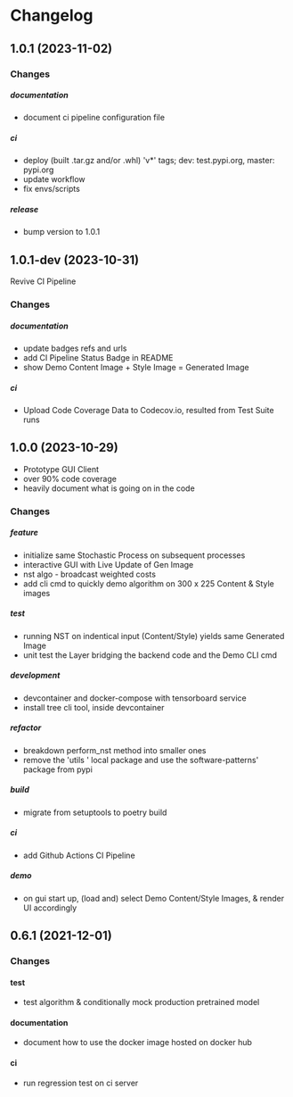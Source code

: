# Changelog


## 1.0.1 (2023-11-02)

### Changes

##### documentation
- document ci pipeline configuration file

##### ci
- deploy (built .tar.gz and/or .whl) 'v*' tags; dev: test.pypi.org, master: pypi.org
- update workflow
- fix envs/scripts

##### release
- bump version to 1.0.1


## 1.0.1-dev (2023-10-31)

Revive CI Pipeline

### Changes

##### documentation
- update badges refs and urls
- add CI Pipeline Status Badge in README
- show Demo Content Image + Style Image = Generated Image

##### ci
- Upload Code Coverage Data to Codecov.io, resulted from Test Suite runs


## 1.0.0 (2023-10-29)

- Prototype GUI Client
- over 90% code coverage
- heavily document what is going on in the code

### Changes

##### feature
- initialize same Stochastic Process on subsequent processes
- interactive GUI with Live Update of Gen Image
- nst algo - broadcast weighted costs
- add cli cmd to quickly demo algorithm on 300 x 225 Content & Style images

##### test
- running NST on indentical input (Content/Style) yields same Generated Image
- unit test the Layer bridging the backend code and the Demo CLI cmd

##### development
- devcontainer and docker-compose with tensorboard service
- install tree cli tool, inside devcontainer

##### refactor
- breakdown perform_nst method into smaller ones
- remove the 'utils ' local package and use the software-patterns' package from pypi

##### build
- migrate from setuptools to poetry build

##### ci
- add Github Actions CI Pipeline

##### demo
- on gui start up, (load and) select Demo Content/Style Images, & render UI accordingly


## 0.6.1 (2021-12-01)

### Changes

#### test
- test algorithm & conditionally mock production pretrained model

#### documentation
- document how to use the docker image hosted on docker hub

#### ci
- run regression test on ci server
